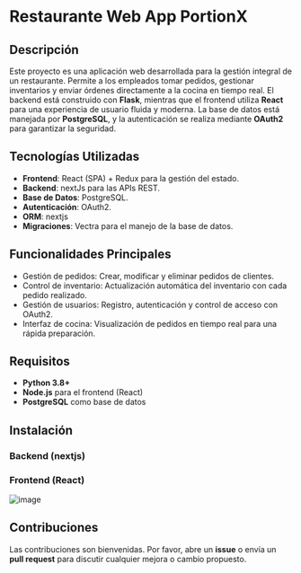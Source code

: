 # Restaurante Web App PortionX

## Descripción

Este proyecto es una aplicación web desarrollada para la gestión integral de un restaurante. Permite a los empleados tomar pedidos, gestionar inventarios y enviar órdenes directamente a la cocina en tiempo real. El backend está construido con **Flask**, mientras que el frontend utiliza **React** para una experiencia de usuario fluida y moderna. La base de datos está manejada por **PostgreSQL**, y la autenticación se realiza mediante **OAuth2** para garantizar la seguridad.

## Tecnologías Utilizadas

- **Frontend**: React (SPA) + Redux para la gestión del estado.
- **Backend**: nextJs para las APIs REST.
- **Base de Datos**: PostgreSQL.
- **Autenticación**: OAuth2.
- **ORM**: nextjs 
- **Migraciones**: Vectra para el manejo de la base de datos.

## Funcionalidades Principales

- Gestión de pedidos: Crear, modificar y eliminar pedidos de clientes.
- Control de inventario: Actualización automática del inventario con cada pedido realizado.
- Gestión de usuarios: Registro, autenticación y control de acceso con OAuth2.
- Interfaz de cocina: Visualización de pedidos en tiempo real para una rápida preparación.

## Requisitos

- **Python 3.8+**
- **Node.js** para el frontend (React)
- **PostgreSQL** como base de datos

## Instalación

### Backend (nextjs)

### Frontend (React)

![image](https://github.com/user-attachments/assets/48c93b7e-1598-42a4-90e0-ba6114d8b34f)

## Contribuciones

Las contribuciones son bienvenidas. Por favor, abre un **issue** o envía un **pull request** para discutir cualquier mejora o cambio propuesto.

